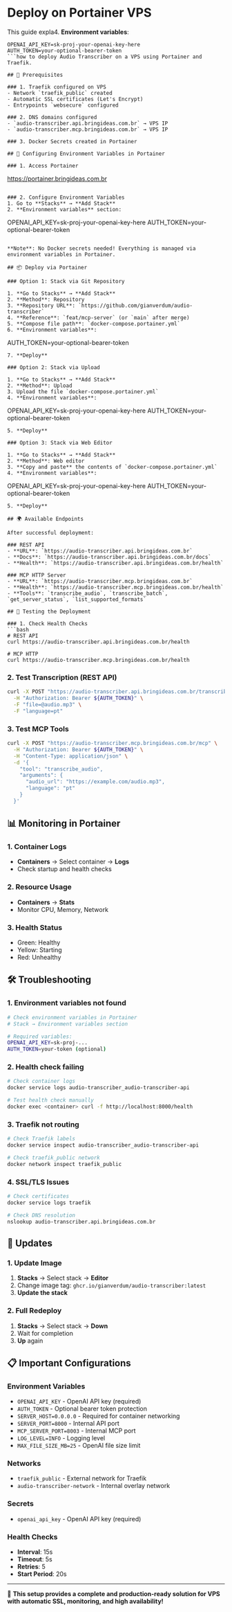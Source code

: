 # Deploy on Portainer VPS

This guide expla4. **Environment variables**:
   ```
   OPENAI_API_KEY=sk-proj-your-openai-key-here
   AUTH_TOKEN=your-optional-bearer-token
   ```how to deploy Audio Transcriber on a VPS using Portainer and Traefik.

## 🚀 Prerequisites

### 1. Traefik configured on VPS
- Network `traefik_public` created
- Automatic SSL certificates (Let's Encrypt)
- Entrypoints `websecure` configured

### 2. DNS domains configured
- `audio-transcriber.api.bringideas.com.br` → VPS IP
- `audio-transcriber.mcp.bringideas.com.br` → VPS IP

### 3. Docker Secrets created in Portainer

## 🔐 Configuring Environment Variables in Portainer

### 1. Access Portainer
```
https://portainer.bringideas.com.br
```

### 2. Configure Environment Variables
1. Go to **Stacks** → **Add Stack** 
2. **Environment variables** section:
   ```
   OPENAI_API_KEY=sk-proj-your-openai-key-here
   AUTH_TOKEN=your-optional-bearer-token
   ```

**Note**: No Docker secrets needed! Everything is managed via environment variables in Portainer.

## 📦 Deploy via Portainer

### Option 1: Stack via Git Repository

1. **Go to Stacks** → **Add Stack**
2. **Method**: Repository
3. **Repository URL**: `https://github.com/gianverdum/audio-transcriber`
4. **Reference**: `feat/mcp-server` (or `main` after merge)
5. **Compose file path**: `docker-compose.portainer.yml`
6. **Environment variables**:
   ```
   AUTH_TOKEN=your-optional-bearer-token
   ```
7. **Deploy**

### Option 2: Stack via Upload

1. **Go to Stacks** → **Add Stack**
2. **Method**: Upload
3. Upload the file `docker-compose.portainer.yml`
4. **Environment variables**:
   ```
   OPENAI_API_KEY=sk-proj-your-openai-key-here
   AUTH_TOKEN=your-optional-bearer-token
   ```
5. **Deploy**

### Option 3: Stack via Web Editor

1. **Go to Stacks** → **Add Stack**
2. **Method**: Web editor
3. **Copy and paste** the contents of `docker-compose.portainer.yml`
4. **Environment variables**:
   ```
   OPENAI_API_KEY=sk-proj-your-openai-key-here
   AUTH_TOKEN=your-optional-bearer-token
   ```
5. **Deploy**

## 🌍 Available Endpoints

After successful deployment:

### REST API
- **URL**: `https://audio-transcriber.api.bringideas.com.br`
- **Docs**: `https://audio-transcriber.api.bringideas.com.br/docs`
- **Health**: `https://audio-transcriber.api.bringideas.com.br/health`

### MCP HTTP Server
- **URL**: `https://audio-transcriber.mcp.bringideas.com.br`
- **Health**: `https://audio-transcriber.mcp.bringideas.com.br/health`
- **Tools**: `transcribe_audio`, `transcribe_batch`, `get_server_status`, `list_supported_formats`

## 🔧 Testing the Deployment

### 1. Check Health Checks
```bash
# REST API
curl https://audio-transcriber.api.bringideas.com.br/health

# MCP HTTP
curl https://audio-transcriber.mcp.bringideas.com.br/health
```

### 2. Test Transcription (REST API)
```bash
curl -X POST "https://audio-transcriber.api.bringideas.com.br/transcribe" \
  -H "Authorization: Bearer ${AUTH_TOKEN}" \
  -F "file=@audio.mp3" \
  -F "language=pt"
```

### 3. Test MCP Tools
```bash
curl -X POST "https://audio-transcriber.mcp.bringideas.com.br/mcp" \
  -H "Authorization: Bearer ${AUTH_TOKEN}" \
  -H "Content-Type: application/json" \
  -d '{
    "tool": "transcribe_audio",
    "arguments": {
      "audio_url": "https://example.com/audio.mp3",
      "language": "pt"
    }
  }'
```

## 📊 Monitoring in Portainer

### 1. Container Logs
- **Containers** → Select container → **Logs**
- Check startup and health checks

### 2. Resource Usage
- **Containers** → **Stats**
- Monitor CPU, Memory, Network

### 3. Health Status
- Green: Healthy
- Yellow: Starting
- Red: Unhealthy

## 🛠️ Troubleshooting

### 1. Environment variables not found
```bash
# Check environment variables in Portainer
# Stack → Environment variables section

# Required variables:
OPENAI_API_KEY=sk-proj-...
AUTH_TOKEN=your-token (optional)
```

### 2. Health check failing
```bash
# Check container logs
docker service logs audio-transcriber_audio-transcriber-api

# Test health check manually
docker exec <container> curl -f http://localhost:8000/health
```

### 3. Traefik not routing
```bash
# Check Traefik labels
docker service inspect audio-transcriber_audio-transcriber-api

# Check traefik_public network
docker network inspect traefik_public
```

### 4. SSL/TLS Issues
```bash
# Check certificates
docker service logs traefik

# Check DNS resolution
nslookup audio-transcriber.api.bringideas.com.br
```

## 🔄 Updates

### 1. Update Image
1. **Stacks** → Select stack → **Editor**
2. Change image tag: `ghcr.io/gianverdum/audio-transcriber:latest`
3. **Update the stack**

### 2. Full Redeploy
1. **Stacks** → Select stack → **Down**
2. Wait for completion
3. **Up** again

## 📋 Important Configurations

### Environment Variables
- `OPENAI_API_KEY` - OpenAI API key (required)
- `AUTH_TOKEN` - Optional bearer token protection
- `SERVER_HOST=0.0.0.0` - Required for container networking
- `SERVER_PORT=8000` - Internal API port  
- `MCP_SERVER_PORT=8003` - Internal MCP port
- `LOG_LEVEL=INFO` - Logging level
- `MAX_FILE_SIZE_MB=25` - OpenAI file size limit

### Networks
- `traefik_public` - External network for Traefik
- `audio-transcriber-network` - Internal overlay network

### Secrets
- `openai_api_key` - OpenAI API key (required)

### Health Checks
- **Interval**: 15s
- **Timeout**: 5s  
- **Retries**: 5
- **Start Period**: 20s

---

🎯 **This setup provides a complete and production-ready solution for VPS with automatic SSL, monitoring, and high availability!**
